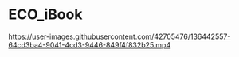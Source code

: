 # ECO_iBook


https://user-images.githubusercontent.com/42705476/136442557-64cd3ba4-9041-4cd3-9446-849f4f832b25.mp4

